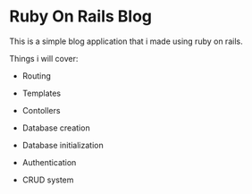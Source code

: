 # Ruby On Rails Blog

This is a simple blog application that i made using ruby on rails.

Things i will cover:

* Routing

* Templates

* Contollers

* Database creation

* Database initialization

* Authentication

* CRUD system
